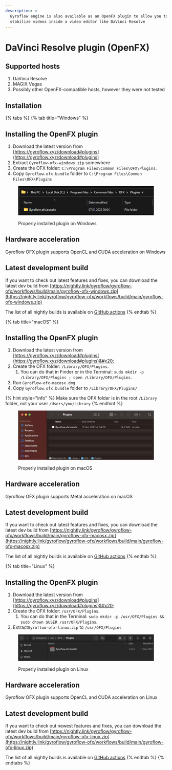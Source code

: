 ```yaml
---
description: >-
  Gyroflow engine is also available as an OpenFX plugin to allow you to
  stabilize videos inside a video editor like DaVinci Resolve
---
```


# DaVinci Resolve plugin (OpenFX)

## Supported hosts

1. DaVinci Resolve
2. MAGIX Vegas
3. Possibly other OpenFX-compatible hosts, however they were not tested

## Installation

{% tabs %}
{% tab title="Windows" %}
## Installing the OpenFX plugin

1. Download the latest version from [https://gyroflow.xyz/download#plugins](https://gyroflow.xyz/download#plugins)
2. Extract `Gyroflow-ofx-windows.zip` somewhere
3. Create the OFX folder: `C:\Program Files\Common Files\OFX\Plugins`.
4. Copy `Gyroflow.ofx.bundle` folder to `C:\Program Files\Common Files\OFX\Plugins`



<figure><img src="../../.gitbook/assets/openfx_install_windows.png" alt=""><figcaption><p>Properly installed plugin on Windows</p></figcaption></figure>



## Hardware acceleration

Gyroflow OFX plugin supports OpenCL and CUDA acceleration on Windows



## Latest development build

If you want to check out latest features and fixes, you can download the latest dev build from [https://nightly.link/gyroflow/gyroflow-ofx/workflows/build/main/gyroflow-ofx-windows.zip](https://nightly.link/gyroflow/gyroflow-ofx/workflows/build/main/gyroflow-ofx-windows.zip)

The list of all nightly builds is available on [GitHub actions](https://github.com/gyroflow/gyroflow-ofx/actions)
{% endtab %}

{% tab title="macOS" %}
## Installing the OpenFX plugin

1. Download the latest version from [https://gyroflow.xyz/download#plugins](https://gyroflow.xyz/download#plugins)&#x20;
2. Create the OFX folder: `/Library/OFX/Plugins`.&#x20;
   1. You can do that in Finder or in the Terminal: `sudo mkdir -p /Library/OFX/Plugins ; open /Library/OFX/Plugins`.
3. Run `Gyroflow-ofx-macosx.dmg`
4. Copy `Gyroflow.ofx.bundle` folder to `/Library/OFX/Plugins/`



{% hint style="info" %}
Make sure the OFX folder is in the root `/Library` folder, not your user `/Users/you/Library`
{% endhint %}



<figure><img src="../../.gitbook/assets/openfx_install_macos.jpg" alt=""><figcaption><p>Properly installed plugin on macOS</p></figcaption></figure>



## Hardware acceleration

Gyroflow OFX plugin supports Metal acceleration on macOS



## Latest development build

If you want to check out latest features and fixes, you can download the latest dev build from [https://nightly.link/gyroflow/gyroflow-ofx/workflows/build/main/gyroflow-ofx-macosx.zip](https://nightly.link/gyroflow/gyroflow-ofx/workflows/build/main/gyroflow-ofx-macosx.zip)

The list of all nightly builds is available on [GitHub actions](https://github.com/gyroflow/gyroflow-ofx/actions)
{% endtab %}

{% tab title="Linux" %}
## Installing the OpenFX plugin

1. Download the latest version from [https://gyroflow.xyz/download#plugins](https://gyroflow.xyz/download#plugins)&#x20;
2. Create the OFX folder: `/usr/OFX/Plugins`.&#x20;
   1. You can do that in the Terminal: `sudo mkdir -p /usr/OFX/Plugins && sudo chown $USER /usr/OFX/Plugins`.
3. Extract`Gyroflow-ofx-linux.zip` to `/usr/OFX/Plugins`



<figure><img src="../../.gitbook/assets/openfx_install_linux.png" alt=""><figcaption><p>Properly installed plugin on Linux</p></figcaption></figure>



## Hardware acceleration

Gyroflow OFX plugin supports OpenCL and CUDA acceleration on Linux



## Latest development build

If you want to check out newest features and fixes, you can download the latest dev build from [https://nightly.link/gyroflow/gyroflow-ofx/workflows/build/main/gyroflow-ofx-linux.zip](https://nightly.link/gyroflow/gyroflow-ofx/workflows/build/main/gyroflow-ofx-linux.zip)

The list of all nightly builds is available on [GitHub actions](https://github.com/gyroflow/gyroflow-ofx/actions)
{% endtab %}
{% endtabs %}



